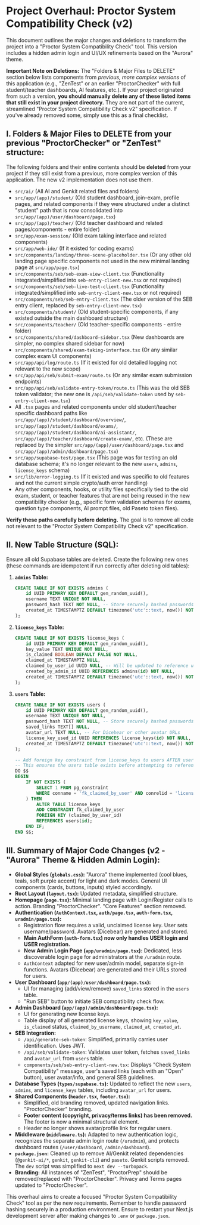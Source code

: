 
# Project Overhaul: Proctor System Compatibility Check (v2)

This document outlines the major changes and deletions to transform the project into a "Proctor System Compatibility Check" tool. This version includes a hidden admin login and UI/UX refinements based on the "Aurora" theme.

**Important Note on Deletions:** The "Folders & Major Files to DELETE" section below lists components from *previous, more complex versions* of this application (e.g., "ZenTest" or an earlier "ProctorChecker" with full student/teacher dashboards, AI features, etc.). If your project originated from such a version, **you should manually delete any of these listed items that still exist in your project directory.** They are not part of the current, streamlined "Proctor System Compatibility Check v2" specification. If you've already removed some, simply use this as a final checklist.

## I. Folders & Major Files to DELETE from your previous "ProctorChecker" or "ZenTest" structure:

The following folders and their entire contents should be **deleted** from your project if they still exist from a previous, more complex version of this application. The new v2 implementation does not use them.

*   `src/ai/` (All AI and Genkit related files and folders)
*   `src/app/(app)/student/` (Old student dashboard, join-exam, profile pages, and related components if they were structured under a distinct "student" path that is now consolidated into `src/app/(app)/user/dashboard/page.tsx`)
*   `src/app/(app)/teacher/` (Old teacher dashboard and related pages/components - entire folder)
*   `src/app/exam-session/` (Old exam taking interface and related components)
*   `src/app/web-ide/` (If it existed for coding exams)
*   `src/components/landing/three-scene-placeholder.tsx` (Or any other old landing page specific components not used in the new minimal landing page at `src/app/page.tsx`)
*   `src/components/seb/seb-exam-view-client.tsx` (Functionality integrated/simplified into `seb-entry-client-new.tsx` or not required)
*   `src/components/seb/seb-live-test-client.tsx` (Functionality integrated/simplified into `seb-entry-client-new.tsx` or not required)
*   `src/components/seb/seb-entry-client.tsx` (The older version of the SEB entry client, replaced by `seb-entry-client-new.tsx`)
*   `src/components/student/` (Old student-specific components, if any existed outside the main dashboard structure)
*   `src/components/teacher/` (Old teacher-specific components - entire folder)
*   `src/components/shared/dashboard-sidebar.tsx` (New dashboards are simpler, no complex shared sidebar for now)
*   `src/components/shared/exam-taking-interface.tsx` (Or any similar complex exam UI components)
*   `src/app/api/log/route.ts` (If it existed for old detailed logging not relevant to the new scope)
*   `src/app/api/seb/submit-exam/route.ts` (Or any similar exam submission endpoints)
*   `src/app/api/seb/validate-entry-token/route.ts` (This was the old SEB token validator; the new one is `/api/seb/validate-token` used by `seb-entry-client-new.tsx`)
*   All `.tsx` pages and related components under old student/teacher specific dashboard paths like `src/app/(app)/student/dashboard/overview/`, `src/app/(app)/student/dashboard/exams/`, `src/app/(app)/student/dashboard/ai-assistant/`, `src/app/(app)/teacher/dashboard/create-exam/`, etc. (These are replaced by the simpler `src/app/(app)/user/dashboard/page.tsx` and `src/app/(app)/admin/dashboard/page.tsx`)
*   `src/app/supabase-test/page.tsx` (This page was for testing an old database schema; it's no longer relevant to the new `users`, `admins`, `license_keys` schema)
*   `src/lib/error-logging.ts` (If it existed and was specific to old features and not the current simple crypto/auth error handling)
*   Any other components, hooks, or utility files specifically tied to the old exam, student, or teacher features that are not being reused in the new compatibility checker (e.g., specific form validation schemas for exams, question type components, AI prompt files, old Paseto token files).

**Verify these paths carefully before deleting.** The goal is to remove all code not relevant to the "Proctor System Compatibility Check v2" specification.

## II. New Table Structure (SQL):

Ensure all old Supabase tables are deleted. Create the following new ones (these commands are idempotent if run correctly after deleting old tables):

1.  **`admins` Table:**
    ```sql
    CREATE TABLE IF NOT EXISTS admins (
        id UUID PRIMARY KEY DEFAULT gen_random_uuid(),
        username TEXT UNIQUE NOT NULL,
        password_hash TEXT NOT NULL, -- Store securely hashed passwords
        created_at TIMESTAMPTZ DEFAULT timezone('utc'::text, now()) NOT NULL
    );
    ```

2.  **`license_keys` Table:**
    ```sql
    CREATE TABLE IF NOT EXISTS license_keys (
        id UUID PRIMARY KEY DEFAULT gen_random_uuid(),
        key_value TEXT UNIQUE NOT NULL,
        is_claimed BOOLEAN DEFAULT FALSE NOT NULL,
        claimed_at TIMESTAMPTZ NULL,
        claimed_by_user_id UUID NULL, -- Will be updated to reference users.id
        created_by_admin_id UUID REFERENCES admins(id) NOT NULL,
        created_at TIMESTAMPTZ DEFAULT timezone('utc'::text, now()) NOT NULL
    );
    ```

3.  **`users` Table:**
    ```sql
    CREATE TABLE IF NOT EXISTS users (
        id UUID PRIMARY KEY DEFAULT gen_random_uuid(),
        username TEXT UNIQUE NOT NULL,
        password_hash TEXT NOT NULL, -- Store securely hashed passwords
        saved_links TEXT[] NULL,
        avatar_url TEXT NULL, -- For Dicebear or other avatar URLs
        license_key_used_id UUID REFERENCES license_keys(id) NOT NULL,
        created_at TIMESTAMPTZ DEFAULT timezone('utc'::text, now()) NOT NULL
    );

    -- Add foreign key constraint from license_keys to users AFTER users table is created
    -- This ensures the users table exists before attempting to reference it.
    DO $$
    BEGIN
        IF NOT EXISTS (
            SELECT 1 FROM pg_constraint 
            WHERE conname = 'fk_claimed_by_user' AND conrelid = 'license_keys'::regclass
        ) THEN
            ALTER TABLE license_keys
            ADD CONSTRAINT fk_claimed_by_user
            FOREIGN KEY (claimed_by_user_id)
            REFERENCES users(id);
        END IF;
    END $$;
    ```

## III. Summary of Major Code Changes (v2 - "Aurora" Theme & Hidden Admin Login):

*   **Global Styles (`globals.css`):** "Aurora" theme implemented (cool blues, teals, soft purple accent) for light and dark modes. General UI components (cards, buttons, inputs) styled accordingly.
*   **Root Layout (`layout.tsx`):** Updated metadata, simplified structure.
*   **Homepage (`page.tsx`):** Minimal landing page with Login/Register calls to action. Branding "ProctorChecker". "Core Features" section removed.
*   **Authentication (`AuthContext.tsx`, `auth/page.tsx`, `auth-form.tsx`, `uradmin/page.tsx`):**
    *   Registration flow requires a valid, unclaimed license key. User sets username/password. Avatars (Dicebear) are generated and stored.
    *   **Main AuthForm (`auth-form.tsx`) now only handles USER login and USER registration.**
    *   **New Admin Login Page (`app/uradmin/page.tsx`):** Dedicated, less discoverable login page for administrators at the `/uradmin` route.
    *   `AuthContext` adapted for new user/admin model, separate sign-in functions. Avatars (Dicebear) are generated and their URLs stored for users.
*   **User Dashboard (`app/(app)/user/dashboard/page.tsx`):**
    *   UI for managing (add/view/remove) `saved_links` stored in the `users` table.
    *   "Run SEB" button to initiate SEB compatibility check flow.
*   **Admin Dashboard (`app/(app)/admin/dashboard/page.tsx`):**
    *   UI for generating new license keys.
    *   Table display of all generated license keys, showing `key_value`, `is_claimed` status, `claimed_by_username`, `claimed_at`, `created_at`.
*   **SEB Integration:**
    *   `/api/generate-seb-token`: Simplified, primarily carries user identification. Uses JWT.
    *   `/api/seb/validate-token`: Validates user token, fetches `saved_links` and `avatar_url` from `users` table.
    *   `components/seb/seb-entry-client-new.tsx`: Displays "Check System Compatibility" message, user's saved links (each with an "Open" button), user avatar/info, and general SEB guidelines.
*   **Database Types (`types/supabase.ts`):** Updated to reflect the new `users`, `admins`, and `license_keys` tables, including `avatar_url` for users.
*   **Shared Components (`header.tsx`, `footer.tsx`):**
    *   Simplified, old branding removed, updated navigation links. "ProctorChecker" branding.
    *   **Footer content (copyright, privacy/terms links) has been removed.** The footer is now a minimal structural element.
    *   Header no longer shows avatar/profile link for regular users.
*   **Middleware (`middleware.ts`):** Adapted to new authentication logic, recognizes the separate admin login route (`/uradmin`), and protects dashboard routes (`/user/dashboard`, `/admin/dashboard`).
*   **`package.json`:** Cleaned up to remove AI/Genkit related dependencies (`@genkit-ai/*`, `genkit`, `genkit-cli`) and `paseto`. Genkit scripts removed. The `dev` script was simplified to `next dev --turbopack`.
*   **Branding:** All instances of "ZenTest", "ProctorPrep" should be removed/replaced with "ProctorChecker". Privacy and Terms pages updated to "ProctorChecker".

This overhaul aims to create a focused "Proctor System Compatibility Check" tool as per the new requirements. Remember to handle password hashing securely in a production environment.
Ensure to restart your Next.js development server after making changes to `.env` or `package.json`.
    
    
